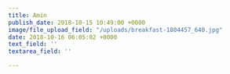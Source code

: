 ```yaml
---
title: Amin
publish_date: 2018-10-15 10:49:00 +0000
image/file_upload_field: "/uploads/breakfast-1804457_640.jpg"
date: 2018-10-16 06:05:02 +0000
text_field: ''
textarea_field: ''

---
```

